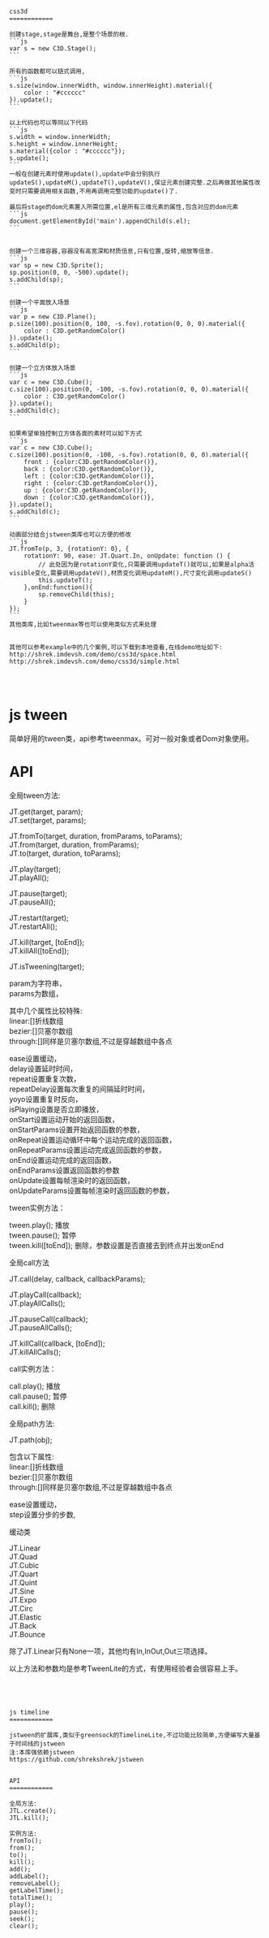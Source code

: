 ~~~~~~~~~~~~~~~~~~~~~~~~~~~~~~~~~~~~~~~~~~~~~~~~~~~~~~~~~~~~~~~~~~~~~~~~~~~~~~~~~~~~~~~~~~~~~~~~~~~~~~~~~~~~~~~~~~~~~~~~~~~~~~~~~~~~~~~~~~~~~~~~~~~~~~~~~~~~~~~~~~~~~~~~~~~~~~~~~~~~~~~~~~





css3d
============

创建stage,stage是舞台,是整个场景的根.  
```js
var s = new C3D.Stage();  
```

所有的函数都可以链式调用,  
```js
s.size(window.innerWidth, window.innerHeight).material({  
    color : "#cccccc"  
}).update();  
```

以上代码也可以等同以下代码  
```js
s.width = window.innerWidth;  
s.height = window.innerHeight;  
s.material({color : "#cccccc"});  
s.update();  
```
一般在创建元素时使用update(),update中会分别执行updateS(),updateM(),updateT(),updateV(),保证元素创建完整.之后再做其他属性改变时只需要调用相关函数,不用再调用完整功能的update()了.  

最后将stage的dom元素置入所需位置,el是所有三维元素的属性,包含对应的dom元素  
```js
document.getElementById('main').appendChild(s.el);  
```


创建一个三维容器,容器没有高宽深和材质信息,只有位置,旋转,缩放等信息.  
```js
var sp = new C3D.Sprite();  
sp.position(0, 0, -500).update();  
s.addChild(sp);  
```

创建一个平面放入场景  
```js
var p = new C3D.Plane();  
p.size(100).position(0, 100, -s.fov).rotation(0, 0, 0).material({  
    color : C3D.getRandomColor()  
}).update();  
s.addChild(p);  
```

创建一个立方体放入场景  
```js
var c = new C3D.Cube();  
c.size(100).position(0, -100, -s.fov).rotation(0, 0, 0).material({  
    color : C3D.getRandomColor()  
}).update();  
s.addChild(c);  
```

如果希望单独控制立方体各面的素材可以如下方式  
```js
var c = new C3D.Cube();  
c.size(100).position(0, -100, -s.fov).rotation(0, 0, 0).material({  
    front : {color:C3D.getRandomColor()},  
    back : {color:C3D.getRandomColor()},  
    left : {color:C3D.getRandomColor()},  
    right : {color:C3D.getRandomColor()},  
    up : {color:C3D.getRandomColor()},  
    down : {color:C3D.getRandomColor()},  
}).update();  
s.addChild(c);  
```

动画部分结合jstween类库也可以方便的修改  
```js
JT.fromTo(p, 3, {rotationY: 0}, {  
    rotationY: 90, ease: JT.Quart.In, onUpdate: function () {  
        // 此处因为是rotationY变化,只需要调用updateT()就可以,如果是alpha活visible变化,需要调用updateV(),材质变化调用updateM(),尺寸变化调用updateS()  
        this.updateT();  
    },onEnd:function(){  
        sp.removeChild(this);  
    }  
});  
```
其他类库,比如tweenmax等也可以使用类似方式来处理  


其他可以参考example中的几个案例,可以下载到本地查看,在线demo地址如下:  
http://shrek.imdevsh.com/demo/css3d/space.html  
http://shrek.imdevsh.com/demo/css3d/simple.html




~~~~~~~~~~~~~~~~~~~~~~~~~~~~~~~~~~~~~~~~~~~~~~~~~~~~~~~~~~~~~~~~~~~~~~~~~~~~~~~~~~~~~~~~~~~~~~~~~~~~~~~~~~~~~~~~~~~~~~~~~~~~~~~~~~~~~~~~~~~~~~~~~~~~~~~~~~~~~~~~~~~~~~~~~~~~~~~~~~~~~~~~~~




js tween
============

简单好用的tween类，api参考tweenmax。可对一般对象或者Dom对象使用。


API
============

全局tween方法:  

JT.get(target, param);  
JT.set(target, params);  

JT.fromTo(target, duration, fromParams, toParams);  
JT.from(target, duration, fromParams);  
JT.to(target, duration, toParams);  

JT.play(target);  
JT.playAll();  

JT.pause(target);  
JT.pauseAll();  

JT.restart(target);  
JT.restartAll();  

JT.kill(target, [toEnd]);  
JT.killAll([toEnd]);  

JT.isTweening(target);  

param为字符串，  
params为数组，  

其中几个属性比较特殊:  
linear:[]折线数组  
bezier:[]贝塞尔数组  
through:[]同样是贝塞尔数组,不过是穿越数组中各点  

ease设置缓动，  
delay设置延时时间，  
repeat设置重复次数，  
repeatDelay设置每次重复的间隔延时时间，  
yoyo设置重复时反向，  
isPlaying设置是否立即播放，  
onStart设置运动开始的返回函数，  
onStartParams设置开始返回函数的参数，  
onRepeat设置运动循环中每个运动完成的返回函数，  
onRepeatParams设置运动完成返回函数的参数，  
onEnd设置运动完成的返回函数，  
onEndParams设置返回函数的参数  
onUpdate设置每帧渲染时的返回函数，  
onUpdateParams设置每帧渲染时返回函数的参数，  


tween实例方法：

tween.play(); 播放  
tween.pause(); 暂停  
tween.kill([toEnd]); 删除，参数设置是否直接去到终点并出发onEnd




全局call方法  

JT.call(delay, callback, callbackParams);

JT.playCall(callback);  
JT.playAllCalls();  

JT.pauseCall(callback);  
JT.pauseAllCalls();  

JT.killCall(callback, [toEnd]);  
JT.killAllCalls();  


call实例方法：

call.play(); 播放  
call.pause(); 暂停  
call.kill(); 删除



全局path方法:  

JT.path(obj);

包含以下属性:  
linear:[]折线数组  
bezier:[]贝塞尔数组  
through:[]同样是贝塞尔数组,不过是穿越数组中各点  

ease设置缓动，  
step设置分步的步数,  



缓动类

JT.Linear  
JT.Quad  
JT.Cubic  
JT.Quart  
JT.Quint  
JT.Sine  
JT.Expo  
JT.Circ  
JT.Elastic  
JT.Back  
JT.Bounce  

除了JT.Linear只有None一项，其他均有In,InOut,Out三项选择。  


以上方法和参数均是参考TweenLite的方式，有使用经验者会很容易上手。  




~~~~~~~~~~~~~~~~~~~~~~~~~~~~~~~~~~~~~~~~~~~~~~~~~~~~~~~~~~~~~~~~~~~~~~~~~~~~~~~~~~~~~~~~~~~~~~~~~~~~~~~~~~~~~~~~~~~~~~~~~~~~~~~~~~~~~~~~~~~~~~~~~~~~~~~~~~~~~~~~~~~~~~~~~~~~~~~~~~~~~~~~~~




js timeline
============

jstween的扩展库,类似于greensock的TimelineLite,不过功能比较简单,方便编写大量基于时间线的jstween
注:本库强依赖jstween
https://github.com/shrekshrek/jstween


API
============

全局方法:  
JTL.create();  
JTL.kill();  

实例方法:  
fromTo();  
from();  
to();  
kill();  
add();  
addLabel();  
removeLabel();  
getLabelTime();  
totalTime();  
play();  
pause();  
seek();  
clear();  



